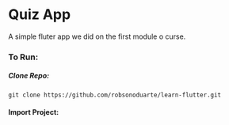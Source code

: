 # Quiz App


A simple fluter app we did on the first module o curse.

### To Run:

##### Clone Repo:
```
git clone https://github.com/robsonoduarte/learn-flutter.git
```

#### Import Project:
